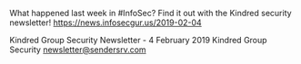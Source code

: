 What happened last week in #InfoSec? Find it out with the Kindred security newsletter!
https://news.infosecgur.us/2019-02-04

Kindred Group Security Newsletter - 4 February 2019
Kindred Group Security
newsletter@sendersrv.com
